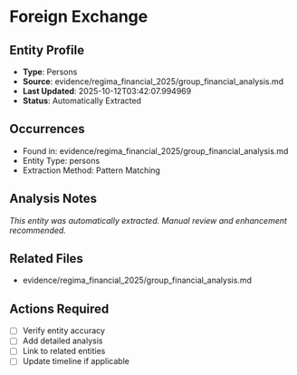 # Foreign Exchange

## Entity Profile
- **Type**: Persons
- **Source**: evidence/regima_financial_2025/group_financial_analysis.md
- **Last Updated**: 2025-10-12T03:42:07.994969
- **Status**: Automatically Extracted

## Occurrences
- Found in: evidence/regima_financial_2025/group_financial_analysis.md
- Entity Type: persons
- Extraction Method: Pattern Matching

## Analysis Notes
*This entity was automatically extracted. Manual review and enhancement recommended.*

## Related Files
- evidence/regima_financial_2025/group_financial_analysis.md

## Actions Required
- [ ] Verify entity accuracy
- [ ] Add detailed analysis
- [ ] Link to related entities
- [ ] Update timeline if applicable
